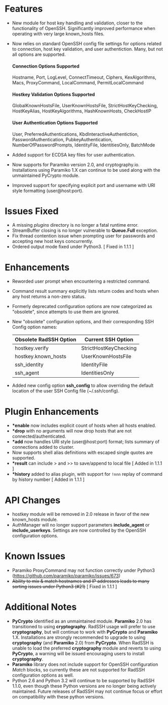 Features
==========
 - New module for host key handling and validation, closer to the functionality of OpenSSH. Significantly improved performance when operating with very large known_hosts files.

 - Now relies on standard OpenSSH config file settings for options related to connection, host key validation, and user authentiction. Many, but not all options are supported.

    #### Connection Options Supported
    Hostname, Port, LogLevel, ConnectTimeout, Ciphers, KexAlgorithms, Macs, ProxyCommand, LocalCommand, PermitLocalCommand

    #### Hostkey Validation Options Supported
    GlobalKnownHostsFile, UserKnownHostsFile, StrictHostKeyChecking, HostKeyAlias, HostKeyAlgorithms, HashKnownHosts, CheckHostIP

    #### User Authentication Options Supported
    User, PreferredAuthentications, KbdInteractiveAuthentiction, PasswordAuthentication, PubkeyAuthentication, NumberOfPasswordPrompts, IdentityFile, IdentitiesOnly, BatchMode

 - Added support for ECDSA key files for user authentication.

 - Now supports for Paramiko version 2.0, and cryptography.io. Installations using Paramiko 1.X can continue to be used along with the unmaintained PyCrypto module.

  - Improved support for specifying explicit port and username with URI style formatting (user@host:port).

Issues Fixed
==========
 - A missing *plugins* directory is no longer a fatal runtime error.
 - StreamBuffer closing is no longer vulnerable to **Queue.Full** exception.
 - Fix thread contention issue when prompting user for passwords and accepting new host keys concurrently.
 - Ordered output mode fixed under Python3. [ Fixed in 1.1.1 ]

Enhancements
============
 - Reworded user prompt when encountering a restricted command.
 - Command result summary explicitly lists return codes and hosts when any host returns a non-zero status.
 - Formerly deprecated configuration options are now categorized as "obsolete", since attempts to use them are ignored.
 - New "obsolete" configuration options, and their corresponding SSH Config option names:

    Obsolete RadSSH Option|Current SSH Option
    -------------------------|------------------------
    hostkey.verify|StrictHostKeyChecking
    hostkey.known_hosts|UserKnownHostsFile
    ssh_identity|IdentityFile
    ssh_agent|IdentitiesOnly

 - Added new config option **ssh_config** to allow overriding the default location of the user SSH Config file (~/.ssh/config).


Plugin Enhancements
=================
 - **\*enable** now includes explicit count of hosts when all hosts enabled.
 - **\*drop** with no arguments will now drop hosts that are not connected/authenticated.
 - **\*add** now handles URI style (user@host:port) format; lists summary of connections added to cluster.
 - Now supports shell alias definitions with escaped single quotes are supported.
 - **\*result** can include > and >> to save/append to local file [ Added in 1.1.1 ]
 - **\*history** added to alias plugin, with support for `!nnn` replay of command by history number [ Added in 1.1.1 ]

API Changes
==========
 - hostkey module will be removed in 2.0 release in favor of the new known_hosts module.
 - AuthManager will no longer support parameters **include_agent** or **include_userkeys**. Settings are now controlled by the OpenSSH configuration options.

Known Issues
==========
 - Paramiko ProxyCommand may not function correctly under Python3 (https://github.com/paramiko/paramiko/issues/673)
 - ~~Ability to mix & match hostnames and IP addresses leads to many sorting issues under Python3 (#21)~~ [ Fixed in 1.1.1 ]

Additional Notes
==============
 - **PyCrypto** identified as an unmaintained module. **Paramiko** 2.0 has transitioned to using **cryptography**. RadSSH usage will prefer to use **cryptography**, but will continue to work with **PyCrypto** and **Paramiko** 1.X. Installations are strongly recommended to upgrade to using **cryptography** (and **Paramiko** 2.0) from **PyCrypto**. When RadSSH is unable to load the preferred **cryptography** module and reverts to using **PyCrypto**, a warning will be issued encouraging users to install **cryptography**.
 - **Paramiko** library does not include support for OpenSSH configuration *Match* blocks, so currently these are not supported for RadSSH configuration options as well.
 - Python 2.6 and Python 3.2 will continue to be supported by RadSSH 1.1.0, even though these Python versions are no longer being actively maintained. Future releases of RadSSH may not continue focus or effort on compatibility with these python versions.
